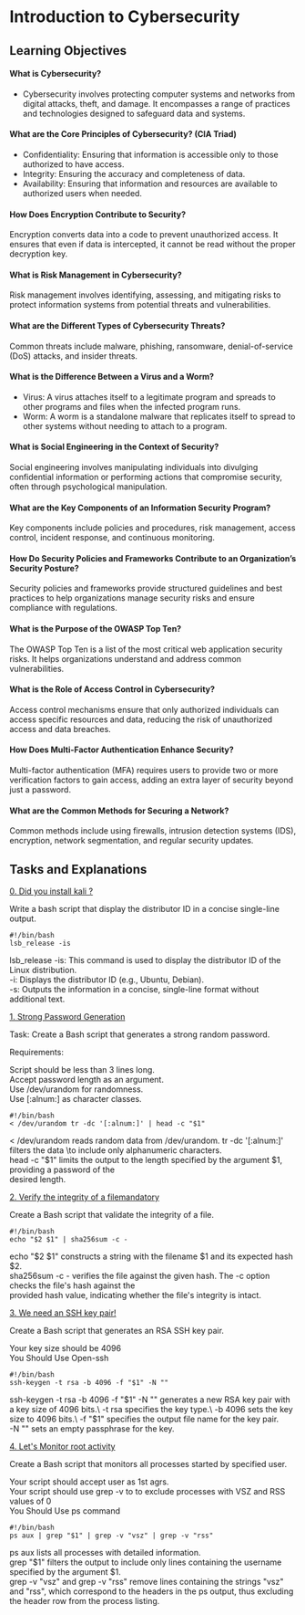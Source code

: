 # Introduction to Cybersecurity

## Learning Objectives

#### What is Cybersecurity?

- Cybersecurity involves protecting computer systems and networks from digital attacks, theft, and damage.
  It encompasses a range of practices and technologies designed to safeguard data and systems.

#### What are the Core Principles of Cybersecurity? (CIA Triad)

- Confidentiality: Ensuring that information is accessible only to those authorized to have access.
- Integrity: Ensuring the accuracy and completeness of data.
- Availability: Ensuring that information and resources are available to authorized users when needed.

#### How Does Encryption Contribute to Security?

Encryption converts data into a code to prevent unauthorized access. It ensures that even if data is intercepted, it cannot be read without the proper decryption key.

#### What is Risk Management in Cybersecurity?

Risk management involves identifying, assessing, and mitigating risks to protect information systems from potential threats and vulnerabilities.

#### What are the Different Types of Cybersecurity Threats?

Common threats include malware, phishing, ransomware, denial-of-service (DoS) attacks, and insider threats.

#### What is the Difference Between a Virus and a Worm?

- Virus: A virus attaches itself to a legitimate program and spreads to other programs and files when the infected program runs.
- Worm: A worm is a standalone malware that replicates itself to spread to other systems without needing to attach to a program.

#### What is Social Engineering in the Context of Security?

Social engineering involves manipulating individuals into divulging confidential information or performing actions that compromise security, often through psychological manipulation.

#### What are the Key Components of an Information Security Program?

Key components include policies and procedures, risk management, access control, incident response, and continuous monitoring.

#### How Do Security Policies and Frameworks Contribute to an Organization’s Security Posture?

Security policies and frameworks provide structured guidelines and best practices to help organizations manage security risks and ensure compliance with regulations.

#### What is the Purpose of the OWASP Top Ten?

The OWASP Top Ten is a list of the most critical web application security risks. It helps organizations understand and address common vulnerabilities.

#### What is the Role of Access Control in Cybersecurity?

Access control mechanisms ensure that only authorized individuals can access specific resources and data, reducing the risk of unauthorized access and data breaches.

#### How Does Multi-Factor Authentication Enhance Security?

Multi-factor authentication (MFA) requires users to provide two or more verification factors to gain access, adding an extra layer of security beyond just a password.

#### What are the Common Methods for Securing a Network?

Common methods include using firewalls, intrusion detection systems (IDS), encryption, network segmentation, and regular security updates.

## Tasks and Explanations

[0. Did you install kali ?](https://github.com/Mtiass/holbertonschool-cyber_security/blob/main/cybersecurity_basics/0x00_introduction_cybersecurity/0-release.sh)

Write a bash script that display the distributor ID in a concise single-line output.
```
#!/bin/bash
lsb_release -is
```
lsb_release -is: This command is used to display the distributor ID of the Linux distribution.\
-i: Displays the distributor ID (e.g., Ubuntu, Debian).\
-s: Outputs the information in a concise, single-line format without additional text.

[1. Strong Password Generation](https://github.com/Mtiass/holbertonschool-cyber_security/blob/main/cybersecurity_basics/0x00_introduction_cybersecurity/1-gen_password.sh)

Task: Create a Bash script that generates a strong random password.

Requirements:

Script should be less than 3 lines long.\
Accept password length as an argument.\
Use /dev/urandom for randomness.\
Use [:alnum:] as character classes.
```
#!/bin/bash
< /dev/urandom tr -dc '[:alnum:]' | head -c "$1"
```
< /dev/urandom reads random data from /dev/urandom.
tr -dc '[:alnum:]' filters the data \to include only alphanumeric characters.\
head -c "$1" limits the output to the length specified by the argument $1, providing a password of the\
desired length.

[2. Verify the integrity of a filemandatory](https://github.com/Mtiass/holbertonschool-cyber_security/blob/main/cybersecurity_basics/0x00_introduction_cybersecurity/2-sha256_validator.sh)

Create a Bash script that validate the integrity of a file.
```
#!/bin/bash
echo "$2 $1" | sha256sum -c -
```
echo "$2 $1" constructs a string with the filename $1 and its expected hash $2.\
sha256sum -c - verifies the file against the given hash. The -c option checks the file's hash against the\
provided hash value, indicating whether the file's integrity is intact.

[3. We need an SSH key pair!](https://github.com/Mtiass/holbertonschool-cyber_security/blob/main/cybersecurity_basics/0x00_introduction_cybersecurity/3-gen_key.sh)

Create a Bash script that generates an RSA SSH key pair.

Your key size should be 4096\
You Should Use Open-ssh
```
#!/bin/bash
ssh-keygen -t rsa -b 4096 -f "$1" -N ""
```
ssh-keygen -t rsa -b 4096 -f "$1" -N "" generates a new RSA key pair with a key size of 4096 bits.\
-t rsa specifies the key type.\
-b 4096 sets the key size to 4096 bits.\
-f "$1" specifies the output file name for the key pair.\
-N "" sets an empty passphrase for the key.

[4. Let's Monitor root activity](https://github.com/Mtiass/holbertonschool-cyber_security/blob/main/cybersecurity_basics/0x00_introduction_cybersecurity/4-root_process.sh)

Create a Bash script that monitors all processes started by specified user.

Your script should accept user as 1st agrs.\
Your script should use grep -v to to exclude processes with VSZ and RSS values of 0\
You Should Use ps command
```
#!/bin/bash
ps aux | grep "$1" | grep -v "vsz" | grep -v "rss"
```
ps aux lists all processes with detailed information.\
grep "$1" filters the output to include only lines containing the username specified by the argument $1.\
grep -v "vsz" and grep -v "rss" remove lines containing the strings "vsz" and "rss", which correspond to the headers in the ps output, thus excluding the header row from the process listing.
